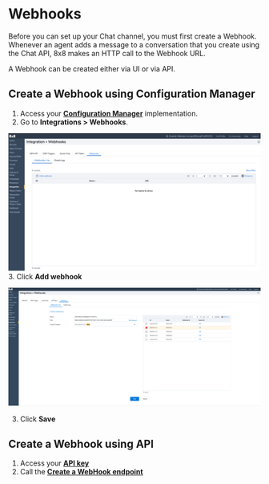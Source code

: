 # Webhooks

Before you can set up your Chat channel, you must first create a Webhook. Whenever an agent adds a message to a conversation that you create using the Chat API, 8x8 makes an HTTP call to the Webhook URL.

A Webhook can be created either via UI or via API.

## Create a Webhook using Configuration Manager

1. Access your **[Configuration Manager](https://docs.8x8.com/8x8WebHelp/VCC/configuration-manager-general/content/cfgoverview.htm)** implementation.
2. Go to **Integrations > Webhooks**.

![3322](../images/fbd3cf3-Screenshot_2021-07-06_at_16.03.36.png "Screenshot 2021-07-06 at 16.03.36.png")
3. Click **Add webhook**

![add webhook](../images/495e6f2-add-webhook.png)

3. Click **Save**

## Create a Webhook using API

1. Access your **[API key](/actions-events/docs/api-key)**
2. Call the **[Create a WebHook endpoint](/actions-events/reference/createwebhook-1)**

